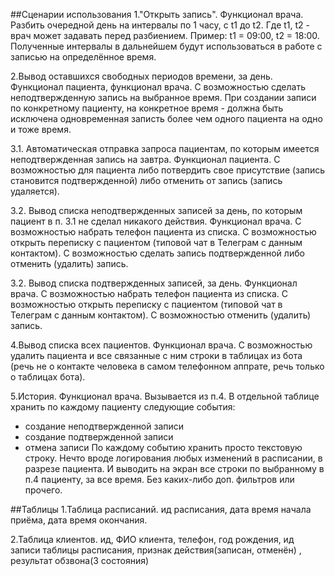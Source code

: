 ##Сценарии использования
1."Открыть запись". Функционал врача. Разбить очередной день на интервалы по 1 часу, с t1 до t2. Где t1, t2 - врач может задавать перед разбиением. Пример: t1 = 09:00, t2 = 18:00. Полученные интервалы в дальнейшем будут использоваться в работе с записью на определённое время.

2.Вывод оставшихся свободных периодов времени, за день. Функционал пациента, функционал врача. С возможностью сделать неподтвержденную запись на выбранное время. При создании записи по конкретному пациенту, на конкретное время - должна быть исключена одновременная записть более чем одного пациента на одно и тоже время.

3.1. Автоматическая отправка запроса пациентам, по которым имеется неподтвержденная запись на завтра. Функционал пациента. С возможностью для пациента либо потвердить свое присутствие (запись становится подтвержденной) либо отменить от запись (запись удаляется).

3.2. Вывод списка неподтвержденных записей за день, по которым пациент в п. 3.1 не сделал никакого действия. Функционал врача. С возможностью набрать телефон пациента из списка. С возможностью открыть переписку с пациентом (типовой чат в Телеграм с данным контактом). С возможностью сделать запись подтвержденной либо отменить (удалить) запись.

3.2. Вывод списка подтвержденных записей, за день. Функционал врача. С возможностью набрать телефон пациента из списка. С возможностью открыть переписку с пациентом (типовой чат в Телеграм с данным контактом). С возможностью отменить (удалить) запись.

4.Вывод списка всех пациентов. Функционал врача. С возможностью удалить пациента и все связанные с ним строки в таблицах из бота (речь не о контакте человека в самом телефонном аппрате, речь только о таблицах бота).

5.История. Функционал врача. Вызывается из п.4. В отдельной таблице хранить по каждому пациенту следующие события:
- создание неподтвержденной записи
- создание подтвержденной записи
- отмена записи
  По каждому событию хранить просто текстовую строку. Нечто вроде логирования любых изменений в расписании, в разрезе пациента. И выводить на экран все строки по выбранному в п.4 пациенту, за все время. Без каких-либо доп. фильтров или прочего.


##Таблицы
1.Таблица расписаний.
ид расписания, дата время начала приёма, дата время окончания.

2.Таблица клиентов.
ид, ФИО клиента, телефон, год рождения, ид записи таблицы расписания, признак действия(записан, отменён) , результат обзвона(3 состояния)